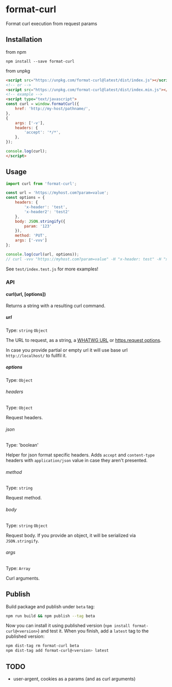 
# format-curl
Format curl execution from request params

## Installation
from npm

```shell
npm install --save format-curl
```

from unpkg

```html
<script src="https://unpkg.com/format-curl@latest/dist/index.js"></script>
<!-- or -->
<script src="https://unpkg.com/format-curl@latest/dist/index.min.js"></script>
<!-- example -->
<script type="text/javascript">
const curl = window.formatCurl({
    href: 'http://my-host/pathname/',
},
{
    args: ['-v'],
    headers: {
        'accept': '*/*',
    },
});

console.log(curl);
</script>
```

## Usage
```js
import curl from 'format-curl';

const url = 'https://myhost.com?param=value';
const options = {
    headers: {
        'x-header': 'test',
        'x-header2': 'test2'
    },
    body: JSON.stringify({
        param: '123'
    }),
    method: 'PUT',
    args: ['-vvv']
};

console.log(curl(url, options));
// curl -vvv "https://myhost.com?param=value" -H "x-header: test" -H "x-header2: test2" --data '{"param":"123"}' -X PUT
```

See `test/index.test.js` for more examples!

### API

#### curl(url, [options])

Returns a string with a resulting curl command.

##### url
Type: `string` `Object`

The URL to request, as a string, a [WHATWG URL](https://nodejs.org/api/url.html#url_class_url) or [https.request options](https://nodejs.org/api/https.html#https_https_request_options_callback).

In case you provide partial or empty url it will use base url `http://localhost/` to fullfil it.

##### options
Type: `Object`

###### headers
Type: `Object`

Request headers.

###### json
Type: 'boolean'

Helper for json format specific headers. Adds `accept` and `content-type` headers with `application/json` value in case they aren't presented.

###### method
Type: `string`

Request method.

###### body
Type: `string` `Object`

Request body. If you provide an object, it will be serialized via `JSON.stringify`.

###### args
Type: `Array`

Curl arguments.

## Publish

Build package and publish under `beta` tag:

```bash
npm run build && npm publish --tag beta
```

Now you can install it using published version (`npm install format-curl@<version>`) and test it. When you finish, add a `latest` tag to the published version:

```bash
npm dist-tag rm format-curl beta
npm dist-tag add format-curl@<version> latest
```

## TODO
* user-argent, cookies as a params (and as curl arguments)
